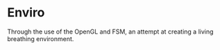 # Enviro
Through the use of the OpenGL and FSM, an attempt at creating a living breathing environment.
